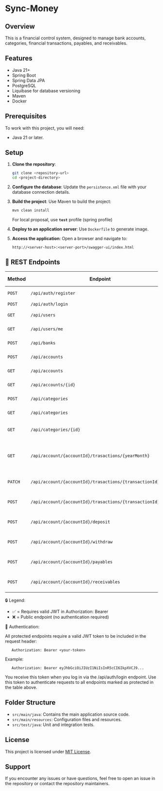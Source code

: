 # Sync-Money

## Overview

This is a financial control system, designed to manage bank accounts, categories, financial transactions, payables, and receivables.

## Features

- Java 21+
- Spring Boot
- Spring Data JPA
- PostgreSQL
- Liquibase for database versioning
- Maven
- Docker

## Prerequisites

To work with this project, you will need:

- Java 21 or later.

## Setup

1. **Clone the repository**:
   ```bash
   git clone <repository-url>
   cd <project-directory>
   ```

2. **Configure the database**:
   Update the `persistence.xml` file with your database connection details.

3. **Build the project**:
   Use Maven to build the project:
   ```bash
   mvn clean install
   ```
   For local proposal, use **`test`** profile (spring profile)

4. **Deploy to an application server**:
   Use `Dockerfile` to generate image.

5. **Access the application**:
   Open a browser and navigate to:
   ```
   http://<server-host>:<server-port>/swagger-ui/index.html
   ```
## 🔌 REST Endpoints

| Method  | Endpoint                                                   | Description                               | Protected (JWT) |
|---------|------------------------------------------------------------|-------------------------------------------|-----------------|
| `POST`  | `/api/auth/register`                                       | Register a new user                       | ❌              |
| `POST`  | `/api/auth/login`                                          | Login                                     | ❌              |
| `GET`   | `/api/users`                                               | List all users                            | ✅              |
| `GET`   | `/api/users/me`                                            | Get user info                             | ✅              |
| `POST`  | `/api/banks`                                               | Create a bank                             | ✅              |
| `POST`  | `/api/accounts`                                            | Create a account                          | ✅              |
| `GET`   | `/api/accounts`                                            | List all accounts                         | ✅              |
| `GET`   | `/api/accounts/{id}`                                       | Get account by id                         | ✅              |
| `POST`  | `/api/categories`                                          | Create a category                         | ✅              |
| `GET`   | `/api/categories`                                          | List all categories                       | ✅              |
| `GET`   | `/api/categories/{id}`                                     | Get category by id                        | ✅              |
| `GET`   | `/api/account/{accountId}/trasactions/{yearMonth}`         | Get transactions for a account in a month | ✅              |
| `PATCH` | `/api/account/{accountId}/trasactions/{transactionId}`     | Update a scheduled transaction            | ✅              |
| `POST`  | `/api/account/{accountId}/trasactions/{transactionId}/pay` | Pay a scheduled transaction               | ✅              |
| `POST`  | `/api/account/{accountId}/deposit`                         | Create a deposit in a account             | ✅              |
| `POST`  | `/api/account/{accountId}/withdraw`                        | Create a withdraw in a account            | ✅              |
| `POST`  | `/api/account/{accountId}/payables`                        | Create a payable in a account             | ✅              |
| `POST`  | `/api/account/{accountId}/receivables`                     | Create a receivable in a account          | ✅              |

🔒 Legend:

   * ✅ = Requires valid JWT in Authorization: Bearer <token>
   * ❌ = Public endpoint (no authentication required)

🔐 Authentication:

All protected endpoints require a valid JWT token to be included in the request header:

```
   Authorization: Bearer <your-token>
```

Example:

```
   Authorization: Bearer eyJhbGciOiJIUzI1NiIsInR5cCI6IkpXVCJ9...
```

You receive this token when you log in via the /api/auth/login endpoint.
Use this token to authenticate requests to all endpoints marked as protected in the table above.

## Folder Structure

- `src/main/java`: Contains the main application source code.
- `src/main/resources`: Configuration files and resources.
- `src/test/java`: Unit and integration tests.

## License

This project is licensed under [MIT License](LICENSE).

## Support

If you encounter any issues or have questions, feel free to open an issue in the repository or contact the repository
maintainers.